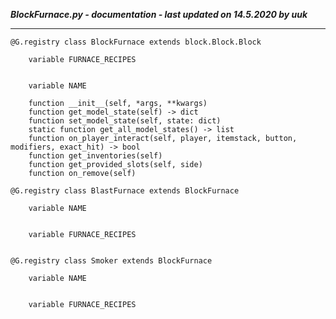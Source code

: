 ***BlockFurnace.py - documentation - last updated on 14.5.2020 by uuk***
___

    @G.registry class BlockFurnace extends block.Block.Block

        variable FURNACE_RECIPES


        variable NAME

        function __init__(self, *args, **kwargs)
        function get_model_state(self) -> dict
        function set_model_state(self, state: dict)
        static function get_all_model_states() -> list
        function on_player_interact(self, player, itemstack, button, modifiers, exact_hit) -> bool
        function get_inventories(self)
        function get_provided_slots(self, side)
        function on_remove(self)

    @G.registry class BlastFurnace extends BlockFurnace

        variable NAME


        variable FURNACE_RECIPES


    @G.registry class Smoker extends BlockFurnace

        variable NAME


        variable FURNACE_RECIPES
